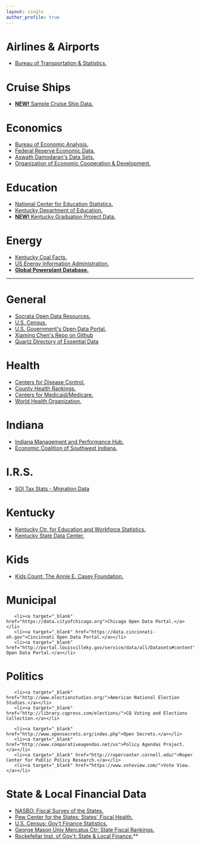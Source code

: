 ```yaml
---
layout: single
author_profile: true
---
```


# Airlines & Airports

- [Bureau of Transportation & Statistics.](http://www.rita.dot.gov/bts/sites/rita.dot.gov.bts/files/subject_areas/airline_information/index.html)

# Cruise Ships

- [**NEW!** Sample Cruise Ship Data.](https://www.dropbox.com/s/yp3q0gr17l3jcl2/cruise_ships.csv?raw=1)

# Economics

- [Bureau of Economic Analysis.](http://www.bea.gov/index.htm)
- [Federal Reserve Economic Data.](http://research.stlouisfed.org/fred2/)
- [Aswath Damodaran's Data Sets.](http://people.stern.nyu.edu/adamodar/)
- [Organization of Economic Cooperation & Development.](http://stats.oecd.org)

# Education

- [National Center for Education Statistics.](http://nces.ed.gov/datatools/)
- [Kentucky Department of Education.](http://education.ky.gov/AA/Reports/Pages/default.aspx)
- [**NEW!** Kentucky Graduation Project Data.](https://www.dropbox.com/s/i76eodohghy953g/cum.1999.2012.csv?raw=1)

# Energy

- [Kentucky Coal Facts.](http://energy.ky.gov/Pages/CoalFacts.aspx)
- [US Energy Information Administration.](https://www.eia.gov/electricity/data.php)
- [**Global Powerplant Database.**](http://datasets.wri.org/dataset/globalpowerplantdatabase)

--------------------------------------------------------------------------------

# General

- [Socrata Open Data Resources.](http://www.socrata.com/resources/)
- [U.S. Census.](http://www.census.gov/data.html)
- [U.S. Government's Open Data Portal.](http://www.data.gov)
- [Xiaming Chen's Repo on Github](https://github.com/caesar0301/awesome-public-datasets)
- [Quartz Directory of Essential Data](https://docs.google.com/spreadsheets/d/1hU7Snj4KZ-ppyy388l-sV4I26n4yGVb8xYnygPOS-5k/edit#gid=0)

# Health

- [Centers for Disease Control.](http://www.cdc.gov/nchs/data_access/ftp_data.html)
- [County Health Rankings.](http://www.countyhealthrankings.org/rankings/data)
- [Centers for Medicaid/Medicare.](http://www.cms.gov/Research-Statistics-Data-and-Systems/Research-Statistics-Data-and-Systems.html)
- [World Health Organization.](http://www.who.int/research/en/)

# Indiana

- [Indiana Management and Performance Hub.](http://www.in.gov/mph/)
- [Economic Coalition of Southwest Indiana.](http://www.southwestindiana.org/data-center/)

# I.R.S.

- [SOI Tax Stats - Migration Data](https://www.irs.gov/uac/soi-tax-stats-migration-data)

# Kentucky

- [Kentucky Ctr. for Education and Workforce Statistics.](https://kcews.ky.gov/#)
- [Kentucky State Data Center.](http://ksdc.louisville.edu)

# Kids

- [Kids Count: The Annie E. Casey Foundation.](http://datacenter.kidscount.org)

# Municipal

```
   <li><a target="_blank" href="https://data.cityofchicago.org">Chicago Open Data Portal.</a></li>
   <li><a target="_blank" href="https://data.cincinnati-oh.gov">Cincinnati Open Data Portal.</a></li>
   <li><a target="_blank" href="http://portal.louisvilleky.gov/service/data/all/Datasets#content">Louisville Open Data Portal.</a></li>
```

# Politics

```
   <li><a target="_blank" href="http://www.electionstudies.org/">American National Election Studies.</a></li>
   <li><a target="_blank" href="http://library.cqpress.com/elections/">CQ Voting and Elections Collection.</a></li>

   <li><a target="_blank" href="http://www.opensecrets.org/index.php">Open Secrets.</a></li>
   <li><a target="_blank" href="http://www.comparativeagendas.net/us">Policy Agendas Project.</a></li>
   <li><a target="_blank" href="http://ropercenter.cornell.edu/">Roper Center for Public Policy Research.</a></li>
   <li><a target="_blank" href="https://www.voteview.com/">Vote View.</a></li>
```

# State & Local Financial Data

- [NASBO: Fiscal Survey of the States.](https://www.nasbo.org/reports-data/fiscal-survey-of-states)
- [Pew Center for the States: States' Fiscal Health.](http://www.pewtrusts.org/en/projects/states-fiscal-health)
- [U.S. Census: Gov't Finance Statistics.](https://www.census.gov/govs/financegen/index.html)
- [George Mason Univ Mercatus Ctr: State Fiscal Rankings.](https://www.mercatus.org/statefiscalrankings)
- [Rockefellar Inst. of Gov't: State & Local Finance.](http://www.rockinst.org/government_finance/)**
